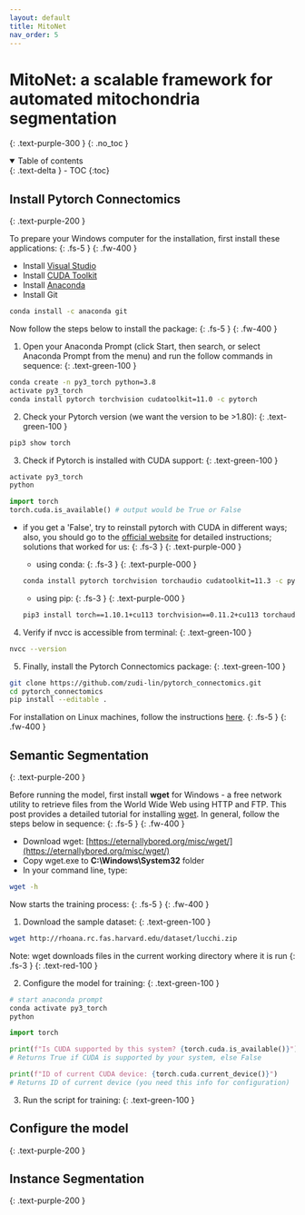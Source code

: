 ```yaml
---
layout: default
title: MitoNet
nav_order: 5
---
```


# MitoNet: a scalable framework for automated mitochondria segmentation
{: .text-purple-300 }
{: .no_toc }

<details open markdown="block">
  <summary>
    Table of contents
  </summary>
  {: .text-delta }
- TOC
{:toc}
</details>

## Install Pytorch Connectomics
{: .text-purple-200 }

To prepare your Windows computer for the installation, first install these applications:
{: .fs-5 }
{: .fw-400 }

- Install [Visual Studio](https://visualstudio.microsoft.com/downloads/)
- Install [CUDA Toolkit](https://developer.nvidia.com/cuda-downloads)
- Install [Anaconda](https://www.anaconda.com/products/individual)
- Install Git
```bash
conda install -c anaconda git
```

Now follow the steps below to install the package:
{: .fs-5 }
{: .fw-400 }

1) Open your Anaconda Prompt (click Start, then search, or select Anaconda Prompt from the menu) and run the follow commands in sequence:
{: .text-green-100 }
```bash
conda create -n py3_torch python=3.8
activate py3_torch
conda install pytorch torchvision cudatoolkit=11.0 -c pytorch
```

2) Check your Pytorch version (we want the version to be >1.80):
{: .text-green-100 }
```bash
pip3 show torch
```

3) Check if Pytorch is installed with CUDA support:
{: .text-green-100 }
```bash
activate py3_torch
python
```
```python
import torch
torch.cuda.is_available() # output would be True or False
```

* if you get a 'False', try to reinstall pytorch with CUDA in different ways; also, you should go to the [official website](https://pytorch.org/get-started/locally/#windows-anaconda) for detailed instructions; solutions that worked for us:
{: .fs-3 }
{: .text-purple-000 }
  
  * using conda:
  {: .fs-3 }
  {: .text-purple-000 }
  ```bash
  conda install pytorch torchvision torchaudio cudatoolkit=11.3 -c pytorch
  ```

  * using pip:
  {: .fs-3 }
  {: .text-purple-000 }
  ```bash
  pip3 install torch==1.10.1+cu113 torchvision==0.11.2+cu113 torchaudio===0.10.1+cu113 -f https://download.pytorch.org/whl/cu113/torch_stable.html
  ```

4) Verify if nvcc is accessible from terminal:
{: .text-green-100 }

```bash
nvcc --version
```

5) Finally, install the Pytorch Connectomics package:
{: .text-green-100 }

```bash
git clone https://github.com/zudi-lin/pytorch_connectomics.git
cd pytorch_connectomics
pip install --editable .
```

For installation on Linux machines, follow the instructions [here](https://connectomics.readthedocs.io/en/latest/).
{: .fs-5 }
{: .fw-400 }


## Semantic Segmentation
{: .text-purple-200 }

Before running the model, first install **wget** for Windows - a free network utility to retrieve files from the World Wide Web using HTTP and FTP. This post provides a detailed tutorial for installing [wget](https://builtvisible.com/download-your-website-with-wget/). In general, follow the steps below in sequence:
{: .fs-5 }
{: .fw-400 }

- Download wget: [https://eternallybored.org/misc/wget/](https://eternallybored.org/misc/wget/)
- Copy wget.exe to __C:\Windows\System32__ folder
- In your command line, type:
```bash
wget -h
```

Now starts the training process:
{: .fs-5 }
{: .fw-400 }

1) Download the sample dataset:
{: .text-green-100 }
```bash
wget http://rhoana.rc.fas.harvard.edu/dataset/lucchi.zip
```
Note: wget downloads files in the current working directory where it is run
{: .fs-3 }
{: .text-red-100 }

2) Configure the model for training:
{: .text-green-100 }
```bash
# start anaconda prompt
conda activate py3_torch
python
```
```python
import torch

print(f"Is CUDA supported by this system? {torch.cuda.is_available()}") 
# Returns True if CUDA is supported by your system, else False

print(f"ID of current CUDA device: {torch.cuda.current_device()}")
# Returns ID of current device (you need this info for configuration)
```

3) Run the script for training:
{: .text-green-100 }



## Configure the model
{: .text-purple-200 }


## Instance Segmentation
{: .text-purple-200 }


